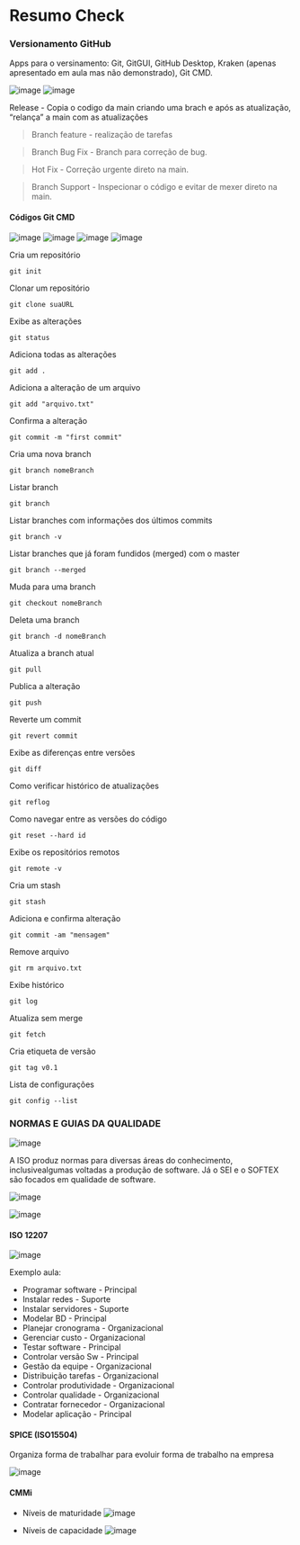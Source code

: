 # Resumo Check 

### Versionamento GitHub

Apps para o versinamento: Git, GitGUI, GitHub Desktop, Kraken (apenas apresentado em aula mas não demonstrado), Git CMD.

![image](https://user-images.githubusercontent.com/82169520/232491747-4cf34099-9eea-4c2f-80b2-1df19acc3d9d.png)
![image](https://user-images.githubusercontent.com/82169520/232491804-db1f4e4e-753b-4898-8dd7-e9efd6957e9b.png)

Release - Copia o codigo da main criando uma brach e após as atualização, “relança” a main com as atualizações

> Branch feature - realização de tarefas

> Branch Bug Fix - Branch para correção de bug.

> Hot Fix - Correção urgente direto na main.

> Branch Support - Inspecionar o código e evitar de mexer direto na main.

#### Códigos Git CMD 

![image](https://user-images.githubusercontent.com/82169520/232492235-91cdeae0-51e6-4055-adb2-dfe18dd08bcf.png)
![image](https://user-images.githubusercontent.com/82169520/232492275-3d52f0fb-7358-4924-8fb2-15ea7bb6a269.png)
![image](https://user-images.githubusercontent.com/82169520/232492317-07788484-96a4-4451-ab8a-c0b6099ae792.png)
![image](https://user-images.githubusercontent.com/82169520/232492362-99afc9d8-c73e-4818-a8a7-67203e2e9cfa.png)


Cria um repositório
```
git init
```

Clonar um repositório
```
git clone suaURL
```

Exibe as alterações
```
git status
```

Adiciona todas as alterações
```
git add .
```

Adiciona a alteração de um arquivo
```
git add "arquivo.txt"
```

Confirma a alteração
```
git commit -m "first commit"
```

Cria uma nova branch
```
git branch nomeBranch
```

Listar branch
```
git branch
```

Listar branches com informações dos últimos commits
```
git branch -v
```

Listar branches que já foram fundidos (merged) com o master
```
git branch --merged
```

Muda para uma branch
```
git checkout nomeBranch
```

Deleta uma branch
```
git branch -d nomeBranch
```

Atualiza a branch atual
```
git pull
```

Publica a alteração
```
git push
```

Reverte um commit
```
git revert commit
```

Exibe as diferenças entre versões
```
git diff
```

Como verificar histórico de atualizações
```
git reflog
```

Como navegar entre as versões do código
```
git reset --hard id
```

Exibe os repositórios remotos
```
git remote -v
```

Cria um stash
```
git stash
```

Adiciona e confirma alteração
```
git commit -am "mensagem"
```

Remove arquivo
```
git rm arquivo.txt
```

Exibe histórico
```
git log
```

Atualiza sem merge
```
git fetch
```

Cria etiqueta de versão
```
git tag v0.1
```

Lista de configurações
```
git config --list
```

### NORMAS E GUIAS DA QUALIDADE

![image](https://user-images.githubusercontent.com/82169520/232515140-cda223c1-ea77-4f31-83ba-89d1f395e3b9.png)

A ISO produz normas para diversas áreas do conhecimento, inclusivealgumas voltadas a produção de software.
Já o SEI e o SOFTEX são focados em qualidade de software.

![image](https://user-images.githubusercontent.com/82169520/232515330-ee20af6a-b98e-4f72-996b-271def1f27a5.png)

![image](https://user-images.githubusercontent.com/82169520/232515903-ed9fa1ba-2092-497f-8e5b-b406a9de1534.png)

#### ISO 12207

![image](https://user-images.githubusercontent.com/82169520/232517017-c7b16851-0881-484a-9a33-1b1a7d529137.png)

Exemplo aula:

- Programar software - Principal
- Instalar redes - Suporte
- Instalar servidores - Suporte
- Modelar BD - Principal
- Planejar cronograma - Organizacional 
- Gerenciar custo - Organizacional 
- Testar software - Principal
- Controlar versão Sw - Principal
- Gestão da equipe - Organizacional 
- Distribuição tarefas - Organizacional 
- Controlar produtividade - Organizacional 
- Controlar qualidade - Organizacional
- Contratar fornecedor - Organizacional 
- Modelar aplicação - Principal

#### SPICE (ISO15504)

Organiza forma de trabalhar para evoluir forma de trabalho na empresa

![image](https://user-images.githubusercontent.com/82169520/232519028-005d8f6b-a0f6-41bd-864a-a564206a758b.png)


#### CMMi

* Níveis de maturidade
![image](https://user-images.githubusercontent.com/82169520/232522218-9784f065-96b5-41d6-a36c-6befa46b64b7.png)

* Níveis de capacidade
![image](https://user-images.githubusercontent.com/82169520/232522301-d95adaf5-4aeb-414c-8a63-c6d7f078b7b9.png)

